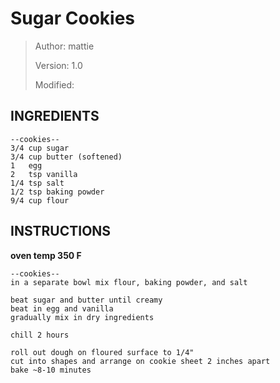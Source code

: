 # Sugar Cookies
> Author: mattie 
>
> Version: 1.0
>
> Modified:


## INGREDIENTS
```
--cookies--
3/4 cup sugar
3/4 cup butter (softened)
1   egg
2   tsp vanilla
1/4 tsp salt
1/2 tsp baking powder
9/4 cup flour
```


## INSTRUCTIONS

**oven temp 350 F**

```
--cookies--
in a separate bowl mix flour, baking powder, and salt

beat sugar and butter until creamy
beat in egg and vanilla
gradually mix in dry ingredients

chill 2 hours

roll out dough on floured surface to 1/4"
cut into shapes and arrange on cookie sheet 2 inches apart
bake ~8-10 minutes
```
